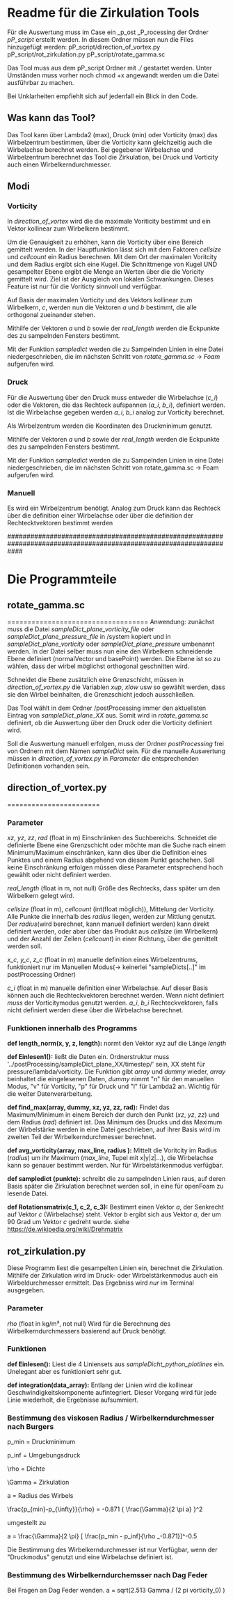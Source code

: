 # Readme für die Zirkulation Tools
Für die Auswertung muss im Case ein _p_ost _P_rocessing der Ordner _pP_script_ erstellt werden. In diesem Ordner müssen nun die Files hinzugefügt werden: 
pP_script/direction_of_vortex.py
pP_script/rot_zirkulation.py
pP_script/rotate_gamma.sc

Das Tool muss aus dem pP_script Ordner mit _./_ gestartet werden. Unter Umständen muss vorher noch chmod +x angewandt werden um die Datei ausführbar zu machen. 

Bei Unklarheiten empfiehlt sich auf jedenfall ein Blick in den Code.

## Was kann das Tool?
Das Tool kann über Lambda2 (max), Druck (min) oder Vorticity (max) das Wirbelzentrum bestimmen, über die Vorticity kann gleichzeitig auch die Wirbelachse berechnet werden. Bei gegebener Wirbelachse und Wirbelzentrum berechnet das Tool die Zirkulation, bei Druck und Vorticity auch einen Wirbelkerndurchmesser.

## Modi

### Vorticity
In _direction_of_vortex_ wird die die maximale Voriticity bestimmt und ein Vektor kollinear zum Wirbelkern bestimmt.
 
Um die Genauigkeit zu erhöhen, kann die Vorticity über eine Bereich gemittelt werden. In der Hauptfunktion lässt 
sich mit dem Faktoren _cellsize_ und _cellcount_ ein Radius berechnen. Mit dem Ort der maximalen Voritcity und 
dem Radius ergibt sich eine Kugel. Die Schnittmenge von Kugel UND gesampelter Ebene 
ergibt die Menge an Werten über die die Voricity gemittelt wird. Ziel ist der Ausgleich von lokalen Schwankungen.
 Dieses Feature ist nur für die Voriticty sinnvoll und verfügbar.

Auf Basis der maximalen Vorticity und des Vektors kollinear zum Wirbelkern, _c_, werden nun die Vektoren 
_a_ und _b_ bestimmt, die alle orthogonal zueinander stehen. 


Mithilfe der Vektoren _a_ und _b_ sowie der _real_length_ werden die Eckpunkte des zu sampelnden Fensters bestimmt.

Mit der Funktion _sampledict_ werden die zu Sampelnden Linien in eine Datei niedergeschrieben, 
die im nächsten Schritt von _rotate_gamma.sc_ -> _Foam_ aufgerufen wird. 


### Druck
Für die Auswertung über den Druck muss entweder die Wirbelachse (_c_i_) oder die Vektoren, die das Rechteck aufspannen (_a_i_, _b_i_), definiert werden. Ist die Wirbelachse gegeben werden _a_i_, _b_i_ analog zur Vorticity berechnet. 

Als Wirbelzentrum werden die Koordinaten des Druckminimum genutzt.

Mithilfe der Vektoren _a_ und _b_ sowie der _real_length_ werden die Eckpunkte des zu sampelnden Fensters bestimmt.

Mit der Funktion _sampledict_ werden die zu Sampelnden Linien in eine Datei niedergeschrieben, die im nächsten Schritt von rotate_gamma.sc -> Foam aufgerufen wird. 

### Manuell

Es wird ein Wirbelzentrum benötigt. Analog zum Druck kann das Rechteck über die definition einer Wirbelachse oder über die definition der Rechtecktvektoren bestimmt werden



####################################################################################################################
# Die Programmteile
## rotate_gamma.sc
===================================
Anwendung: zunächst muss die Datei _sampleDict_plane_vorticity_file_ oder _sampleDict_plane_pressure_file_ in 
/system kopiert und in _sampleDict_plane_vorticity_ oder _sampleDict_plane_pressure_ umbenannt werden. 
In der Datei selber muss nun eine den Wirbelkern schneidende Ebene definiert (normalVector und basePoint) werden.
 Die Ebene ist so zu wählen, dass der wirbel möglichst orthogonal geschnitten wird.

Schneidet die Ebene zusätzlich eine Grenzschicht, müssen in _direction_of_vortex.py_
die Variablen _xup_, _xlow_ usw so gewählt werden, dass sie den Wirbel beinhalten, 
die Grenzschicht jedoch ausschließen. 

Das Tool wählt in dem Ordner /postProcessing immer den aktuellsten Eintrag 
von _sampleDict_plane_XX_ aus. Somit wird in _rotate_gamma.sc_ definiert, 
ob die Auswertung über den Druck oder die Vorticity definiert wird. 

Soll die Auswertung manuell erfolgen, muss der Ordner _postProcessing_ 
frei von Ordnern mit dem Namen _sampleDict_ sein. Für die manuelle Auswertung müssen in _direction_of_vortex.py_ 
in _Parameter_ die entsprechenden Definitionen vorhanden sein.

## direction_of_vortex.py
=======================
### Parameter

_xz_, _yz_, _zz_, _rad_ (float in m) Einschränken des Suchbereichs. 
Schneidet die definierte Ebene eine Grenzschicht oder möchte man die Suche nach einem Minimum/Maximum einschränken, 
kann dies über die Definition eines Punktes und einem Radius abgehend von diesem Punkt geschehen. 
Soll keine Einschränkung erfolgen müssen diese Parameter entsprechend hoch gewählt oder nicht definiert werden. 

_real_length_ (float in m, not null) Größe des Rechtecks, dass später um den Wirbelkern gelegt wird. 

_cellsize_ (float in m), _cellcount_ (int(float möglich)), Mittelung der Vorticity. 
Alle Punkte die innerhalb des _radius_ liegen, werden zur Mittlung genutzt. 
Der _radius_(wird berechnet, kann manuell definiert werden)  kann direkt definiert werden, 
oder aber über das Produkt aus _cellsize_ (im Wirbelkern) und 
der Anzahl der Zellen (_cellcount_) in einer Richtung, über die gemittelt werden soll.

_x_c_, _y_c_, _z_c_ (float in m) manuelle definition eines Wirbelzentrums, 
funktioniert nur im Manuellen Modus(-> keinerlei "sampleDicts[..]" im postProcessing Ordner) 

_c_i_ (float in m) manuelle definition einer Wirbelachse. Auf dieser Basis können auch die Rechteckvektoren 
berechnet werden. Wenn nicht definiert _muss_ der Vorticitymodus genutzt werden. 
_a_i_, _b_i_ Rechteckvektoren, falls nicht definiert werden diese über die Wirbelachse berechnet. 

### Funktionen innerhalb des Programms

__def length_norm(x, y, z, length):__ normt den Vektor xyz auf die Länge _length_

__def Einlesen1():__ ließt die Daten ein. Ordnerstruktur muss '../postProcessing/sampleDict_plane_XX/timestep/'
 sein, XX steht für pressure/lambda/vorticity.
Die Funktion gibt _array_ und _dummy_ wieder, _array_ beinhaltet die eingelesenen Daten, 
_dummy_ nimmt "n" für den manuellen Modus, "v" für Vorticity, "p" für Druck und "l" für Lambda2 an. 
Wichtig für die weiter Datenverarbeitung.

__def find_max(array, dummy, xz, yz, zz, rad):__ Findet das Maximum/Minimum in einem Bereich der durch den 
Punkt (_xz_, _yz_, _zz_) und dem Radius (_rad_) definiert ist. Das Minimum des Drucks und das Maximum der 
Wirbelstärke werden in eine Datei geschrieben, auf ihrer Basis wird im zweiten Teil der Wirbelkerndurchmesser 
berechnet. 

__def avg_vorticity(array, max_line, radius ):__ Mittelt die Voritcity im Radius (_radius_) um ihr Maximum 
(_max_line_, Tupel mit x|y|z|...), die Wirbelachse kann so genauer bestimmt werden. Nur für Wirbelstärkenmodus verfügbar.

__def sampledict (punkte):__ schreibt die zu sampelnden Linien raus, auf deren Basis später die 
Zirkulation berechnet werden soll, in eine für openFoam zu lesende Datei. 

__def Rotationsmatrix(c_1, c_2, c_3):__ Bestimmt einen Vektor _a_, der Senkrecht auf Vektor _c_ 
(Wirbelachse) steht. Vektor _b_ ergibt sich aus Vektor _a_, der um 90 Grad um Vektor _c_ gedreht wurde. siehe https://de.wikipedia.org/wiki/Drehmatrix


## rot_zirkulation.py
Diese Programm liest die gesampelten Linien ein, berechnet die Zirkulation. 
Mithilfe der Zirkulation wird im Druck- oder Wirbelstärkenmodus auch ein Wirbeldurchmesser ermittelt. 
Das Ergebniss wird  _nur_ im Terminal ausgegeben.
### Parameter
_rho_ (float in kg/m³, not null) Wird für die Berechnung des Wirbelkerndurchmessers basierend auf Druck benötigt.
### Funktionen
__def Einlesen():__ Liest die 4 Liniensets aus _sampleDicht_python_plotlines_ ein. Unelegant aber es funktioniert sehr gut. 

__def integration(data_array):__ Entlang der Linien wird die kollinear Geschwindigkeitskomponente aufintegriert. Dieser Vorgang wird für jede Linie wiederholt, die Ergebnisse aufsummiert. 

### Bestimmung des viskosen Radius / Wirbelkerndurchmesser nach Burgers
p_min = Druckminimum 

p_inf = Umgebungsdruck

\rho = Dichte

\Gamma = Zirkulation

a = Radius des Wirbels

\frac{p_{min}-p_{\infty}}{\rho} = -0.871 { \frac{\Gamma}{2 \pi a} }^2

 umgestellt zu 
 
 a = \frac{\Gamma}{2 \pi} [ \frac{p_min - p_inf}{\rho _-0.871}]^-0.5
 
 Die Bestimmung des Wirbelkerndurchmesser ist nur Verfügbar, wenn der "Druckmodus" genutzt und eine Wirbelachse definiert ist.
### Bestimmung des Wirbelkerndurchemsser nach Dag Feder
Bei Fragen an Dag Feder wenden.
a = sqrt(2.513 Gamma / (2 pi vorticity_0) )
